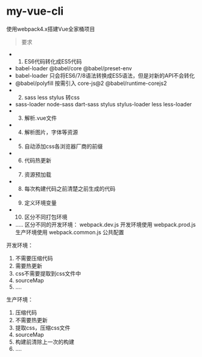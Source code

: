 # my-vue-cli
使用webpack4.x搭建Vue全家桶项目

> 要求
- 1. ES6代码转化成ES5代码
- babel-loader @babel/core @babel/preset-env
- babel-loader 只会将ES6/7/8语法转换成ES5语法，但是对新的API不会转化  
- @babel/polyfill 按需引入 core-js@2 @babel/runtime-corejs2
- 2. sass less stylus 转css
- sass-loader node-sass dart-sass stylus stylus-loader less less-loader
- 3. 解析.vue文件
- 4. 解析图片，字体等资源
- 5. 自动添加css各浏览器厂商的前缀
- 6. 代码热更新
- 7. 资源预加载
- 8. 每次构建代码之前清楚之前生成的代码
- 9. 定义环境变量
- 10. 区分不同打包环境
- .....
区分不同的开发环境：
webpack.dev.js  开发环境使用
webpack.prod.js  生产环境使用
webpack.common.js  公共配置

开发环境：
1. 不需要压缩代码
2. 需要热更新
3. css不需要提取到css文件中
4. sourceMap
5. ....

生产环境：
1. 压缩代码
2. 不需要热更新
3. 提取css，压缩css文件
4. sourceMap
5. 构建前清除上一次的构建
6. ....